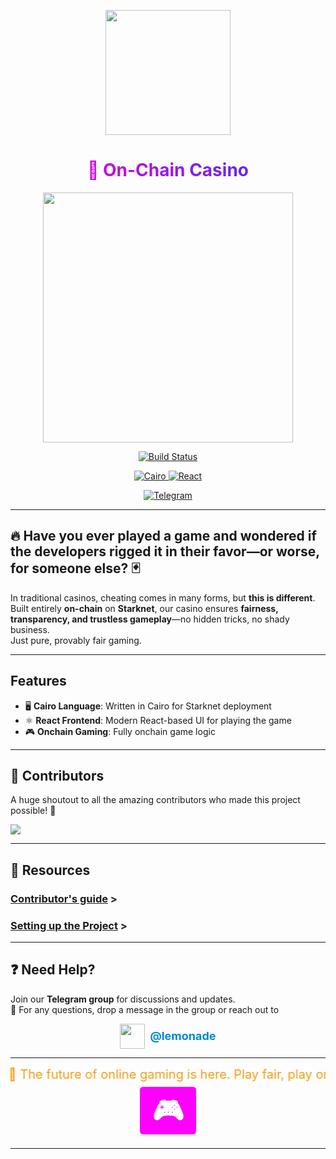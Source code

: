 <!-- Logo -->
<p align="center">
  <img src="https://data.inpi.fr/image/marques/FR4873300" width="200">
</p>

<!-- Animated Header -->
<h1 align="center" style="background: linear-gradient(to right, #ff00cc, #3333ff); -webkit-background-clip: text; -webkit-text-fill-color: transparent;">
🎲 On-Chain Casino
</h1>

<!-- Casino GIF -->
<p align="center">
  <img src="https://media.giphy.com/media/v1.Y2lkPTc5MGI3NjExYW0zZ2JzZXN1emRrYXo1czRianlwdXRyMHJqd2tndmd6cXpsZWx0bCZlcD12MV9naWZzX3NlYXJjaCZjdD1n/3o6MbqNPaatT8nnEmk/giphy.gif" width="400">
</p>



<p align="center">
  <a href="https://your-build-link-here">
    <img src="https://img.shields.io/badge/build-passing-brightgreen?style=for-the-badge&flat" alt="Build Status">
  </a>
</p>

<p align="center">
  <a href="https://cairo-lang.org">
    <img src="https://img.shields.io/badge/-%F0%9F%90%AB%20%20Cairo-black?style=for-the-badge&flat&logo=Cairo" alt="Cairo">
  </a>
  <a href="https://reactjs.org">
    <img src="https://img.shields.io/badge/-React-black?style=for-the-badge&flat&logo=react" alt="React">
  </a>
</p>

<p align="center">
  <a href="https://t.me/+tqBpITsr5mllZDQ0">
    <img src="https://img.shields.io/badge/-Telegram-blue?style=for-the-badge&flat&logo=telegram" alt="Telegram">
  </a>
</p>

---
## 🔥 Have you ever played a game and wondered if the developers rigged it in their favor—or worse, for someone else? 🃏  

In traditional casinos, cheating comes in many forms, but **this is different**.  
Built entirely **on-chain** on **Starknet**, our casino ensures **fairness, transparency, and trustless gameplay**—no hidden tricks, no shady business.  
Just pure, provably fair gaming.  

---

## Features


- 🖥️ **Cairo Language**: Written in Cairo for Starknet deployment
- ⚛️ **React Frontend**: Modern React-based UI for playing the game
 - 🎮 **Onchain Gaming**: Fully onchain game logic 



---

## 👥 Contributors  

A huge shoutout to all the amazing contributors who made this project possible! 💖  

<a href="https://github.com/Prometheus-A/The-Velvet-Ace/graphs/contributors">
  <img src="https://contrib.rocks/image?repo=Prometheus-A/The-Velvet-Ace" />
</a>

---

## 📖 Resources  

  ###  [Contributor's guide](https://github.com/Prometheus-A/The-Velvet-Ace/blob/main/poker-texas-hold-em/GameREADME.md) >
### [Setting up the Project](./CONTRIBUTING.md) >

---

## ❓ Need Help?  

Join our **Telegram group** for discussions and updates.  
📩 For any questions, drop a message in the group or reach out to  
<p align="center" style="
  display: flex;
  align-items: center;
  justify-content: center;
">
  <a href="https://t.me/lemonade46" style="
    display: flex;
    align-items: center;
    text-decoration: none;
    font-weight: bold;
    font-size: 18px;
    color: #0088cc;
  ">
    <img src="https://encrypted-tbn0.gstatic.com/images?q=tbn:ANd9GcQI3NggajOa9dgV-nL57KDNxJgXVF_enFf8mg&s" width="40" style="margin-right: 8px;">
    @lemonade
  </a>
</p>

 

---

<!-- Scrolling Marquee Text -->
<marquee behavior="alternate" direction="left" style="font-size: 20px; color: #f39c12;">
🚀 The future of online gaming is here. Play fair, play on-chain! 
</marquee>

<!-- Play Now Button -->
<p align="center">
  <a href="#" style="
    background-color: #ff00ff;
    color: white;
    padding: 10px 20px;
    border-radius: 5px;
    text-decoration: none;
    font-weight: bold;
    font-size: 46px;
    text-decoration: none;
    width: 100px;
    height: 100px;
  ">🎮 </a>
</p>

---



